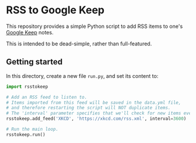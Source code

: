 # RSS to Google Keep

This repository provides a simple Python script to add RSS items
to one's [Google Keep](https://keep.google.com) notes.

This is intended to be dead-simple, rather than full-featured.

## Getting started

In this directory, create a new file `run.py`, and set its content to:

```py
import rsstokeep

# Add an RSS feed to listen to.
# Items imported from this feed will be saved in the data.yml file,
# and therefore restarting the script will NOT duplicate items.
# The 'interval' parameter specifies that we'll check for new items every hour.
rsstokeep.add_feed('XKCD', 'https://xkcd.com/rss.xml', interval=3600)

# Run the main loop.
rsstokeep.run()
```
